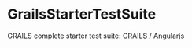 GrailsStarterTestSuite
======================

GRAILS complete starter test suite: GRAILS / Angularjs
